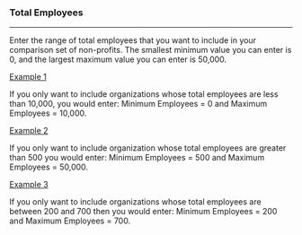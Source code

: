 ### Total Employees

***

Enter the range of total employees that you want to include in your comparison set of non-profits. The smallest minimum value you can enter is 0, and the largest maximum value you can enter is 50,000. 

<u> Example 1 </u> 

If you only want to include organizations whose total employees are less than 10,000, you would enter: Minimum Employees = 0 and Maximum Employees = 10,000.

<u> Example 2 </u>

If you only want to include organization whose total employees are greater than 500 you would enter: Minimum Employees = 500 and Maximum Employees = 50,000. 

<u> Example 3 </u>

If you only want to include organizations whose total employees are between 200 and 700 then you would enter: Minimum Employees = 200 and Maximum Employees = 700.
